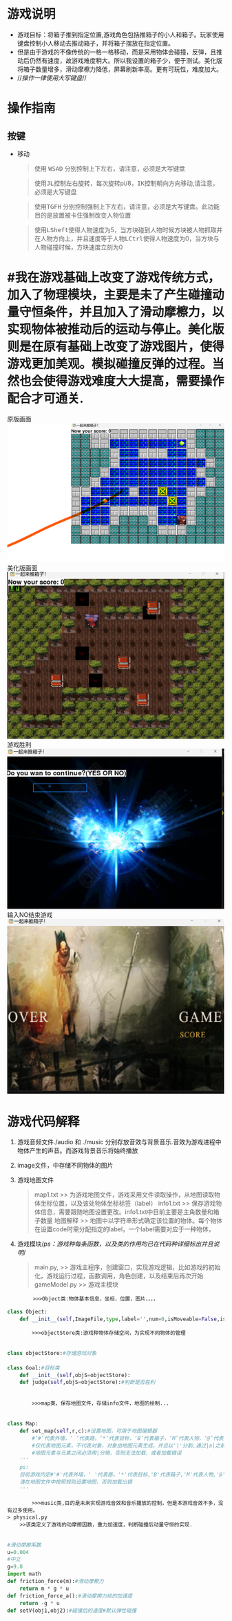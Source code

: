 # 游戏说明

* 游戏目标：将箱子推到指定位置,游戏角色包括推箱子的小人和箱子。玩家使用键盘控制小人移动去推动箱子，并将箱子摆放在指定位置。
* 但是由于游戏的不像传统的一格一格移动，而是采用物体会碰撞，反弹，且推动后仍然有速度，故游戏难度稍大。所以我设置的箱子少，便于测试。美化版将箱子数量增多，滑动摩檫力降低，屏幕刷新率高。更有可玩性，难度加大。
* //*操作一律使用大写键盘*//

# 操作指南

## 按键

* 移动

    > 使用 <kbd>W</kbd><kbd>S</kbd><kbd>A</kbd><kbd>D</kbd> 分别控制上下左右，请注意，必须是大写键盘

    > 使用<kbd>J</kbd><kbd>L</kbd>控制左右旋转，每次旋转pi/8，<kbd>I</kbd><kbd>K</kbd>控制朝向方向移动,请注意，必须是大写键盘

    > 使用<kbd>T</kbd><kbd>G</kbd><kbd>F</kbd><kbd>H</kbd> 分别控制强制上下左右，请注意，必须是大写键盘。此功能目的是放置被卡住强制改变人物位置

    > 使用<kbd>LSheft</kbd>使得人物速度为5，当方块碰到人物时候方块被人物抓取并在人物方向上，并且速度等于人物<kbd>LCtrl</kbd>使得人物速度为0，当方块与人物碰撞时候，方块速度立刻为0  


# #我在游戏基础上改变了游戏传统方式，加入了物理模块，主要是未了产生碰撞动量守恒条件，并且加入了滑动摩檫力，以实现物体被推动后的运动与停止。美化版则是在原有基础上改变了游戏图片，使得游戏更加美观。模拟碰撞反弹的过程。当然也会使得游戏难度大大提高，需要操作配合才可通关.

原版画面
![游戏原版本][orignalExample]
美化版画面
![游戏美化版][beautifulExample]
游戏胜利
![游戏胜利][end]
输入NO结束游戏
![结束][over]

# 游戏代码解释

1. 游戏音频文件./audio 和 ./music 分别存放音效与背景音乐.音效为游戏进程中物体产生的声音。而游戏背景音乐将始终播放
2. image文件，中存储不同物体的图片
3. 游戏地图文件
    > map1.txt 
        >> 为游戏地图文件，游戏采用文件读取操作，从地图读取物体坐标位置，以及该处物体坐标标签（label）
    > info1.txt
        >> 保存游戏物体信息，需要跟随地图设置更改。info1.txt中目前主要是主角数量和箱子数量
    >地图解释
        >> 地图中以字符串形式确定该位置的物体。每个物体在设置code时需分配指定的label，一个label需要对应于一种物体，
4. 游戏模块/*ps：游戏种每条函数，以及类的作用均已在代码种详细标出并且说明*/
    > main.py,
        >> 游戏主程序，创建窗口，实现游戏逻辑，比如游戏的初始化，游戏运行过程，函数调用，角色创建，以及结束后再次开始
    > gameModel.py
        >> 游戏主模块

            >>>Object类:物体基本信息，坐标，位置，图片，，，，

```python  
class Object:
    def __init__(self,ImageFile,type,label='',num=0,isMoveable=False,isVisible=True):#初始化对象，图片文件，对象类型，对象标签，对象编号
```
            >>>objectStore类:游戏种物体存储空间，为实现不同物体的管理

```python

class objectStore:#存储游戏对象
    
class Goal:#目标类
    def __init__(self,objS=objectStore):
    def judge(self,objS=objectStore):#判断是否胜利
        
```
            >>>map类，保存地图文件，存储info文件，地图的绘制...
```python

class Map: 
    def set_map(self,r,c):#设置地图，可用于地图编辑器
        #‘#’代表外墙，‘ ’代表路，‘*’代表目标，‘B’代表箱子，‘M’代表人物，‘@’代表内墙，初始位置
        #仅代表地图元素，不代表对象，对象由地图元素生成，并且以'|'分割,通过|a|之前的label(a)来确定对象位置，和对象是谁，a是每元素独有的标号，不可重复
        #地图元素与元素之间必须用|分隔，否则无法加载，或者加载错误
    '''
    ps:
    目前游戏内定#'#'代表外墙，' '代表路，'*'代表目标,'B'代表箱子,'M'代表人物,'@'代表内墙，初始位置
    请在地图文件中按照规则设置地图，否则加载出错
    '''
```

            >>>music类,目的是未来实现游戏音效和音乐播放的控制，但是本游戏音效不多，没有过多使用。
    > physical.py
        >>该类定义了游戏的动摩擦因数，重力加速度，判断碰撞后动量守恒的实现.

```python

#滑动摩擦系数
u=0.004
#中立
g=9.8
import math
def friction_force(m):#滑动摩檫力
    return m * g * u
def friction_force_a():#滑动摩擦力给的加速度
    return -g * u
def setV(obj1,obj2):#碰撞后的速度#默认弹性碰撞
    
```


[orignalExample]:./example/org.png
[beautifulExample]:./example/beaut.png
[end]:./example/end.png
[over]:./example/over.png